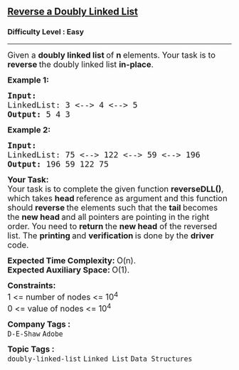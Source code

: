 <h2><a href="https://www.geeksforgeeks.org/problems/reverse-a-doubly-linked-list/1?page=1&category=Linked%20List&sprint=94ade6723438d94ecf0c00c3937dad55&sortBy=submissions">Reverse a Doubly Linked List</a></h2><h3>Difficulty Level : Easy</h3><hr><div class="problems_problem_content__Xm_eO"><p><span style="font-size: 18px;">Given a <strong>doubly linked list </strong>of <strong>n </strong>elements. Your task is to <strong>reverse </strong>the doubly linked list <strong>in-place</strong>.</span></p>
<p><span style="font-size: 18px;"><strong>Example 1:</strong></span></p>
<pre><span style="font-size: 18px;"><strong>Input:
</strong>LinkedList: 3 &lt;--&gt; 4 &lt;--&gt; 5
<strong>Output: </strong>5 4 3
</span></pre>
<p><span style="font-size: 18px;"><strong>Example 2:</strong></span></p>
<pre><span style="font-size: 18px;"><strong>Input:
</strong>LinkedList: 75 &lt;--&gt; 122 &lt;--&gt; 59 &lt;--&gt; 196
<strong>Output: </strong>196 59 122 75</span>
</pre>
<p><span style="font-size: 18px;"><strong>Your Task:</strong><br>Your task is to complete the given function <strong>reverseDLL()</strong>, which takes <strong>head </strong>reference as argument and this function should <strong>reverse </strong>the elements such that the <strong>tail </strong>becomes the <strong>new head </strong>and all pointers are pointing in the right order. You need to <strong>return </strong>the <strong>new head</strong> of the reversed list. The <strong>printing </strong>and <strong>verification </strong>is done by the <strong>driver </strong>code.</span></p>
<p><span style="font-size: 18px;"><strong>Expected Time Complexity:&nbsp;</strong>O(n).<br><strong>Expected Auxiliary Space:&nbsp;</strong>O(1).</span></p>
<p><span style="font-size: 18px;"><strong>Constraints:</strong><br>1 &lt;= number of nodes &lt;= 10<sup>4</sup><br>0 &lt;= value of nodes &lt;= 10<sup>4</sup></span></p></div><p><span style=font-size:18px><strong>Company Tags : </strong><br><code>D-E-Shaw</code>&nbsp;<code>Adobe</code>&nbsp;<br><p><span style=font-size:18px><strong>Topic Tags : </strong><br><code>doubly-linked-list</code>&nbsp;<code>Linked List</code>&nbsp;<code>Data Structures</code>&nbsp;
